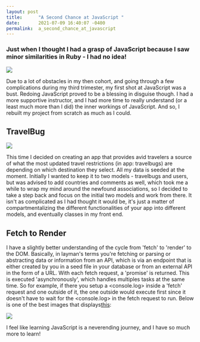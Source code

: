 ```yaml
---
layout: post
title:      "A Second Chance at JavaScript "
date:       2021-07-09 16:40:07 -0400
permalink:  a_second_chance_at_javascript
---
```



### Just when I thought I had a grasp of JavaScript because I saw minor similarities in Ruby - I had no idea!

![](https://media.giphy.com/media/ttylf4OADMn7YIOnbF/giphy.gif)

Due to a lot of obstacles in my then cohort, and going through a few complications during my third trimester, my first shot at JavaScript was a bust. Redoing JavaScript proved to be a blessing in disguise though. I had a more supportive instructor, and I had more time to really understand (or a least much more than I did) the inner workings of JavaScript. And so, I rebuilt my project from scratch as much as I could. 

## TravelBug 

![](https://media.giphy.com/media/vBMzK6KN6M6zK/giphy.gif)

This time I decided on creating an app that provides avid travelers a source of what the most updated travel restrictions (in app: travelbugs) are depending on which destination they select. All my data is seeded at the moment. Initially I wanted to keep it to two models - travelbugs and users, but was advised to add countries and comments as well, which took me a while to wrap my mind around the newfound associations, so I decided to take a step back and focus on the initial two models and work from there. It isn't as complicated as I had thought it would be, it's just a matter of compartmentalizing the different functionalities of your app into different models, and eventually classes in my front end. 

## Fetch to Render 
I have a slightly better understanding of the cycle from 'fetch' to 'render' to the DOM. Basically, in layman's terms you're fetching or parsing or abstracting data or information from an API, which is via an endpoint that is either created by you in a seed file in your database or from an external API in the form of a URL. With each fetch request, a 'promise' is returned. This is executed 'asynchronously', which handles multiples tasks at the same time. So for example, if there you setup a <console.log> inside a 'fetch' request and one outside of it, the one outside would execute first since it doesn't have to wait for the <console.log> in the fetch request to run. Below is one of the best images that displays[this](https://developer.mozilla.org/en-US/docs/Web/JavaScript/Reference/Global_Objects/Promise):

![](https://developer.mozilla.org/en-US/docs/Web/JavaScript/Reference/Global_Objects/Promise/promises.png)

I feel like learning JavaScript is a neverending journey, and I have so much more to learn! 




